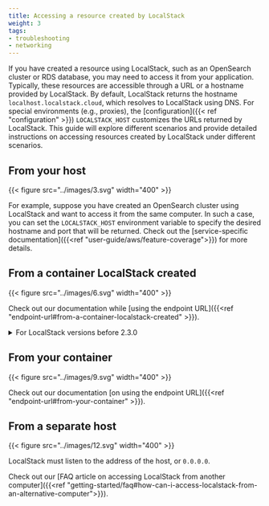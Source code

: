 ```yaml
---
title: Accessing a resource created by LocalStack
weight: 3
tags:
- troubleshooting
- networking
---
```


If you have created a resource using LocalStack, such as an OpenSearch cluster or RDS database, you may need to access it from your application.
Typically, these resources are accessible through a URL or a hostname provided by LocalStack.
By default, LocalStack returns the hostname `localhost.localstack.cloud`, which resolves to LocalStack using DNS.
For special environments (e.g., proxies), the [configuration]({{< ref "configuration" >}}) `LOCALSTACK_HOST` customizes the URLs returned by LocalStack.
This guide will explore different scenarios and provide detailed instructions on accessing resources created by LocalStack under different scenarios.

## From your host

{{< figure src="../images/3.svg" width="400" >}}

For example, suppose you have created an OpenSearch cluster using LocalStack and want to access it from the same computer.
In such a case, you can set the `LOCALSTACK_HOST` environment variable to specify the desired hostname and port that will be returned.
Check out the [service-specific documentation]({{<ref "user-guide/aws/feature-coverage">}}) for more details.

## From a container LocalStack created

{{< figure src="../images/6.svg" width="400" >}}

Check out our documentation while [using the endpoint URL]({{<ref "endpoint-url#from-a-container-localstack-created" >}}).

<details>
<summary>For LocalStack versions before 2.3.0</summary>
The Lambda service in LocalStack also supports the <code>HOSTNAME_FROM_LAMBDA</code> environment variable, which can be handy if LocalStack is reachable through a specific hostname.
Suppose you're running LocalStack in a <a href="https://docs.docker.com/network/bridge/">user-defined network</a> using Docker, where the LocalStack container can be accessed from other containers in the network using its service name.
In that case, you can set the <code>HOSTNAME_FROM_LAMBDA</code> environment variable to this value to help resolve any issues with lambda functions accessing resources created by LocalStack.
</details>

## From your container

{{< figure src="../images/9.svg" width="400" >}}

Check out our documentation [on using the endpoint URL]({{<ref "endpoint-url#from-your-container" >}}).

## From a separate host

{{< figure src="../images/12.svg" width="400" >}}

LocalStack must listen to the address of the host, or `0.0.0.0`.

Check out our [FAQ article on accessing LocalStack from another computer]({{<ref "getting-started/faq#how-can-i-access-localstack-from-an-alternative-computer">}}).
